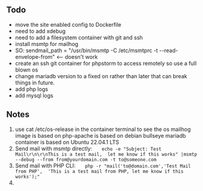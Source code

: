## Todo

- move the site enabled config to Dockerfile
- need to add xdebug
- need to add a filesystem container with git and ssh
- install msmtp for mailhog
- SO: sendmail_path = "/usr/bin/msmtp -C /etc/msmtprc -t --read-envelope-from" <-- doesn't work
- create an ssh git container for phpstorm to access remotely so use a full blown os
- change mariadb version to a fixed on rather than later that can break things in future.
- add php logs
- add mysql logs


## Notes
1. use cat /etc/os-release in the container terminal to see the os
    mailhog image is based on
    php-apache is based on debian bullseye
    mariadb container is based on Ubuntu 22.04.1 LTS
2. Send mail with msmtp directly:
`    echo -e "Subject: Test Mail\r\n\r\nThis is a test mail, 
let me know if this works" |msmtp --debug --from from@yourdomain.com -t to@someone.com `
3. Send mail with PHP CLI: 
`    php -r "mail('to@domain.com','Test Mail from PHP', 
'This is a test mail from PHP, let me know if this works');" `
4.